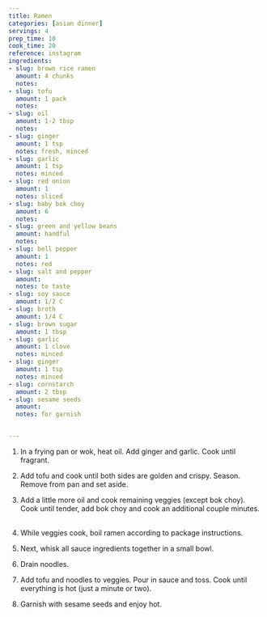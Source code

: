 ```yaml
---
title: Ramen
categories: [asian dinner]
servings: 4
prep_time: 10
cook_time: 20
reference: instagram
ingredients:
- slug: brown rice ramen
  amount: 4 chunks
  notes:
- slug: tofu
  amount: 1 pack
  notes:
- slug: oil
  amount: 1-2 tbsp
  notes:
- slug: ginger
  amount: 1 tsp
  notes: fresh, minced
- slug: garlic
  amount: 1 tsp
  notes: minced
- slug: red onion
  amount: 1
  notes: sliced
- slug: baby bok choy
  amount: 6
  notes:
- slug: green and yellow beans
  amount: handful
  notes:
- slug: bell pepper
  amount: 1
  notes: red
- slug: salt and pepper
  amount:
  notes: to taste
- slug: soy sauce
  amount: 1/2 C
- slug: broth
  amount: 1/4 C
- slug: brown sugar
  amount: 1 tbsp
- slug: garlic
  amount: 1 clove
  notes: minced
- slug: ginger
  amount: 1 tsp
  notes: minced
- slug: cornstarch
  amount: 2 tbsp
- slug: sesame seeds
  amount:
  notes: for garnish


---
```


1. ⁣In a frying pan or wok, heat oil. Add ginger and garlic. Cook until fragrant. ⁣

2. ⁣Add tofu and cook until both sides are golden and crispy. Season. Remove from pan and set aside. ⁣
⁣⁣
3. ⁣Add a little more oil and cook remaining veggies (except bok choy). Cook until tender, add bok choy and cook an additional couple minutes. ⁣
⁣⁣
4. ⁣While veggies cook, boil ramen according to package instructions. ⁣
⁣⁣
5. ⁣Next, whisk all sauce ingredients together in a small bowl. ⁣

6. Drain noodles. ⁣

7. ⁣Add tofu and noodles to veggies. Pour in sauce and toss. Cook until everything is hot (just a minute or two). ⁣
⁣⁣
8. ⁣Garnish with sesame seeds and enjoy hot. ⁣
